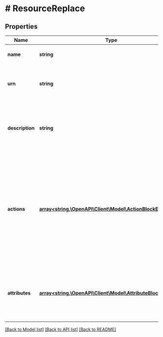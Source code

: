 # # ResourceReplace

## Properties

Name | Type | Description | Notes
------------ | ------------- | ------------- | -------------
**name** | **string** | The name of the resource |
**urn** | **string** | The [URN](https://en.wikipedia.org/wiki/Uniform_Resource_Name) (Uniform Resource Name) of the resource | [optional]
**description** | **string** | An optional longer description of what this resource respresents in your system | [optional]
**actions** | [**array<string,\OpenAPI\Client\Model\ActionBlockEditable>**](ActionBlockEditable.md) | A actions definition block, typically contained within a resource type definition block.         The actions represents the ways you can interact with a protected resource. |
**attributes** | [**array<string,\OpenAPI\Client\Model\AttributeBlockEditable>**](AttributeBlockEditable.md) | Attributes that each resource of this type defines, and can be used in your ABAC policies. | [optional]

[[Back to Model list]](../../README.md#models) [[Back to API list]](../../README.md#endpoints) [[Back to README]](../../README.md)
